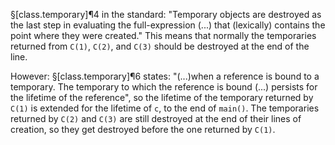 §[class.temporary]¶4 in the standard: "Temporary objects are destroyed as the last step in evaluating the full-expression (...) that (lexically) contains the point where they were created." This means that normally the temporaries returned from `C(1)`, `C(2)`, and `C(3)` should be destroyed at the end of the line.

However: §[class.temporary]¶6 states: "(...)when a reference is bound to a temporary. The temporary to which the reference is bound (...) persists for the lifetime of the reference", so the lifetime of the temporary returned by `C(1)` is extended for the lifetime of `c`, to the end of `main()`. The temporaries returned by `C(2)` and `C(3)` are still destroyed at the end of their lines of creation, so they get destroyed before the one returned by `C(1)`.
